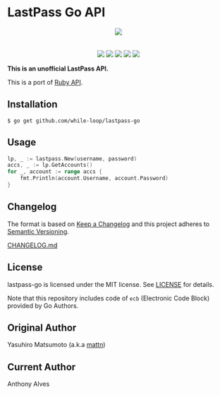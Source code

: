 # LastPass Go API

<p align="center">
  <img src="https://github.com/while-loop/lastpass-go/blob/master/resources/gopherwalk.png">
  <br><br><br>
  <a href="https://godoc.org/github.com/while-loop/lastpass-go/walk"><img src="https://img.shields.io/badge/godoc-reference-blue.svg?style=flat-square"></a>
  <a href="https://travis-ci.org/while-loop/lastpass-go"><img src="https://img.shields.io/travis/while-loop/lastpass-go.svg?style=flat-square"></a>
  <a href="https://github.com/while-loop/lastpass-go/releases"><img src="https://img.shields.io/github/release/while-loop/lastpass-go.svg?style=flat-square"></a>
  <a href="https://coveralls.io/github/while-loop/lastpass-go"><img src="https://img.shields.io/coveralls/while-loop/lastpass-go.svg?style=flat-square"></a>
  <a href="LICENSE"><img src="https://img.shields.io/github/license/mashape/apistatus.svg?style=flat-square"></a>
</p>


**This is an unofficial LastPass API.**

This is a port of [Ruby API](https://github.com/detunized/lastpass-ruby).

## Installation

```
$ go get github.com/while-loop/lastpass-go
```

## Usage

```go
lp, _ := lastpass.New(username, password)
accs, _ := lp.GetAccounts()
for _, account := range accs {
	fmt.Println(account.Username, account.Password)
}
```

Changelog
---------

The format is based on [Keep a Changelog](http://keepachangelog.com/)
and this project adheres to [Semantic Versioning](http://semver.org/).

[CHANGELOG.md](CHANGELOG.md)

## License

lastpass-go is licensed under the MIT license. See [LICENSE](LICENSE) for details.

Note that this repository includes code of `ecb` (Electronic Code Block) provided by Go Authors.

## Original Author

Yasuhiro Matsumoto (a.k.a [mattn](https://github.com/mattn))

## Current Author

Anthony Alves
